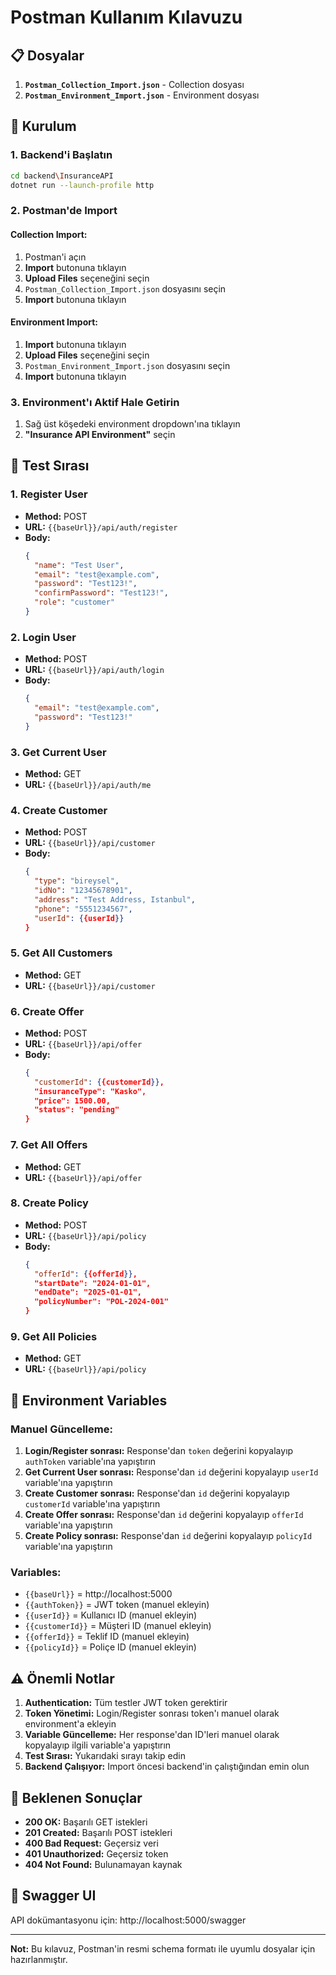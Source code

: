 # Postman Kullanım Kılavuzu

## 📋 Dosyalar

1. **`Postman_Collection_Import.json`** - Collection dosyası
2. **`Postman_Environment_Import.json`** - Environment dosyası

## 🚀 Kurulum

### 1. Backend'i Başlatın
```bash
cd backend\InsuranceAPI
dotnet run --launch-profile http
```

### 2. Postman'de Import

#### Collection Import:
1. Postman'i açın
2. **Import** butonuna tıklayın
3. **Upload Files** seçeneğini seçin
4. `Postman_Collection_Import.json` dosyasını seçin
5. **Import** butonuna tıklayın

#### Environment Import:
1. **Import** butonuna tıklayın
2. **Upload Files** seçeneğini seçin
3. `Postman_Environment_Import.json` dosyasını seçin
4. **Import** butonuna tıklayın

### 3. Environment'ı Aktif Hale Getirin
1. Sağ üst köşedeki environment dropdown'ına tıklayın
2. **"Insurance API Environment"** seçin

## 🧪 Test Sırası

### 1. Register User
- **Method:** POST
- **URL:** `{{baseUrl}}/api/auth/register`
- **Body:**
  ```json
  {
    "name": "Test User",
    "email": "test@example.com",
    "password": "Test123!",
    "confirmPassword": "Test123!",
    "role": "customer"
  }
  ```

### 2. Login User
- **Method:** POST
- **URL:** `{{baseUrl}}/api/auth/login`
- **Body:**
  ```json
  {
    "email": "test@example.com",
    "password": "Test123!"
  }
  ```

### 3. Get Current User
- **Method:** GET
- **URL:** `{{baseUrl}}/api/auth/me`

### 4. Create Customer
- **Method:** POST
- **URL:** `{{baseUrl}}/api/customer`
- **Body:**
  ```json
  {
    "type": "bireysel",
    "idNo": "12345678901",
    "address": "Test Address, Istanbul",
    "phone": "5551234567",
    "userId": {{userId}}
  }
  ```

### 5. Get All Customers
- **Method:** GET
- **URL:** `{{baseUrl}}/api/customer`

### 6. Create Offer
- **Method:** POST
- **URL:** `{{baseUrl}}/api/offer`
- **Body:**
  ```json
  {
    "customerId": {{customerId}},
    "insuranceType": "Kasko",
    "price": 1500.00,
    "status": "pending"
  }
  ```

### 7. Get All Offers
- **Method:** GET
- **URL:** `{{baseUrl}}/api/offer`

### 8. Create Policy
- **Method:** POST
- **URL:** `{{baseUrl}}/api/policy`
- **Body:**
  ```json
  {
    "offerId": {{offerId}},
    "startDate": "2024-01-01",
    "endDate": "2025-01-01",
    "policyNumber": "POL-2024-001"
  }
  ```

### 9. Get All Policies
- **Method:** GET
- **URL:** `{{baseUrl}}/api/policy`

## 🔧 Environment Variables

### Manuel Güncelleme:
1. **Login/Register sonrası:** Response'dan `token` değerini kopyalayıp `authToken` variable'ına yapıştırın
2. **Get Current User sonrası:** Response'dan `id` değerini kopyalayıp `userId` variable'ına yapıştırın
3. **Create Customer sonrası:** Response'dan `id` değerini kopyalayıp `customerId` variable'ına yapıştırın
4. **Create Offer sonrası:** Response'dan `id` değerini kopyalayıp `offerId` variable'ına yapıştırın
5. **Create Policy sonrası:** Response'dan `id` değerini kopyalayıp `policyId` variable'ına yapıştırın

### Variables:
- `{{baseUrl}}` = http://localhost:5000
- `{{authToken}}` = JWT token (manuel ekleyin)
- `{{userId}}` = Kullanıcı ID (manuel ekleyin)
- `{{customerId}}` = Müşteri ID (manuel ekleyin)
- `{{offerId}}` = Teklif ID (manuel ekleyin)
- `{{policyId}}` = Poliçe ID (manuel ekleyin)

## ⚠️ Önemli Notlar

1. **Authentication:** Tüm testler JWT token gerektirir
2. **Token Yönetimi:** Login/Register sonrası token'ı manuel olarak environment'a ekleyin
3. **Variable Güncelleme:** Her response'dan ID'leri manuel olarak kopyalayıp ilgili variable'a yapıştırın
4. **Test Sırası:** Yukarıdaki sırayı takip edin
5. **Backend Çalışıyor:** Import öncesi backend'in çalıştığından emin olun

## 🎯 Beklenen Sonuçlar

- **200 OK:** Başarılı GET istekleri
- **201 Created:** Başarılı POST istekleri
- **400 Bad Request:** Geçersiz veri
- **401 Unauthorized:** Geçersiz token
- **404 Not Found:** Bulunamayan kaynak

## 🔗 Swagger UI

API dokümantasyonu için: http://localhost:5000/swagger

---

**Not:** Bu kılavuz, Postman'in resmi schema formatı ile uyumlu dosyalar için hazırlanmıştır.
